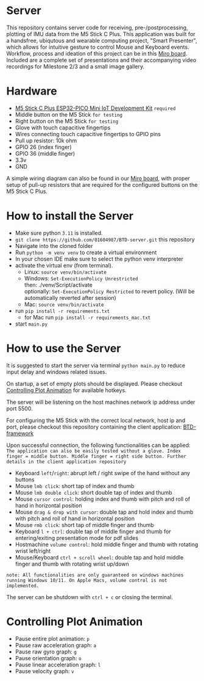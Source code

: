# Server
This repository contains server code for receiving, pre-/postprocessing, plotting of IMU data from the M5 Stick C Plus. This application was built for a handsfree, ubiqutous and wearable computing project, "Smart Presenter", which allows for intuitive gesture to control Mouse and Keyboard events. Workflow, process and ideation of this project can be in this [Miro board](https://miro.com/app/board/uXjVKQi3msY=/?share_link_id=143508401314). Included are a complete set of presentations and their accompanying video recordings for Milestone 2/3 and a small image gallery.

# Hardware
- [M5 Stick C Plus ESP32-PICO Mini IoT Development Kit](https://shop.m5stack.com/products/m5stickc-plus-esp32-pico-mini-iot-development-kit) ``required``
- Middle button on the M5 Stick ``for testing``
- Right button on the M5 Stick ``for testing``
- Glove with touch capacitive fingertips
- Wires connecting touch capacitive fingertips to GPIO pins
- Pull up resistor: 10k ohm
- GPIO 26 (index finger)
- GPIO 36 (middle finger)
- 3.3v
- GND

A simple wiring diagram can also be found in our [Miro board](https://miro.com/app/board/uXjVKQi3msY=/), with proper setup of pull-up resistors that are required for the configured buttons on the M5 Stick C Plus.

# How to install the Server
- Make sure python ``3.11`` is installed.
- ``git clone https://github.com/01604987/BTD-server.git`` this repository
- Navigate into the cloned folder
- Run ``python -m venv venv`` to create a virtual environment
- In your chosen IDE make sure to select the python venv interpreter
- activate the virtual env (from terminal).
    - Linux: ``source venv/bin/activate``
    - Windows: ``Set-ExecutionPolicy Unrestricted`` <br>
        then: ./venv/Script/activate <br>
        optionally: ``Set-ExecutionPolicy Restricted`` to revert policy. (Will be automatically reverted after session)
    - Mac: ``source venv/bin/activate``
- run ``pip install -r requirements.txt``
    - for Mac run ``pip install -r requirements_mac.txt``
- start ``main.py``


# How to use the Server
It is suggested to start the server via terminal ``python main.py`` to reduce input delay and windows related issues. 

On startup, a set of empty plots should be displayed.
Please checkout [Controlling Plot Animation](#controlling-plot-animation) for available hotkeys.

The server will be listening on the host machines network ip address under port 5500.

For configuring the M5 Stick with the correct local network, host ip and port, please checkout this repository containing the client application: [BTD-framework](https://github.com/01604987/BTD-framework)

Upon successful connection, the following functionalities can be applied:
``The application can also be easily tested without a glove. Index finger = middle button. Middle finger = right side button. Further details in the client application repository``
- Keyboard ``left``/``right``: abrupt left / right swipe of the hand without any buttons
- Mouse ``lmb click``: short tap of index and thumb
- Mouse ``lmb double click``: short double tap of index and thumb
- Mouse ``cursor control``: holding index and thumb with pitch and roll of hand in horizontal position
- Mouse ``drag & drop with cursor``: double tap and hold index and thumb with pitch and roll of hand in horizontal position
- Mouse ``rmb click``: short tap of middle finger and thumb
- Keyboard ``l + ctrl``: double tap of middle finger and thumb for entering/exiting presentation mode for pdf slides
- Hostmachine ``volume control``: hold middle finger and thumb with rotating wrist left/right 
- Mouse/Keyboard ``ctrl + scroll wheel``: double tap and hold middle finger and thumb with rotating wrist up/down

``note: All functionalities are only guaranteed on windows machines running Windows 10/11. On Apple Macs, volume control is not implemented.``

The server can be shutdown with ``ctrl + c`` or closing the terminal. 


# Controlling Plot Animation
- Pause entire plot animation: ``p``
- Pause raw acceleration graph: ``a``
- Pause raw gyro graph: ``g``
- Pause orientation graph: ``o``
- Pause linear acceleration graph: ``l``
- Pause velocity graph: ``v``